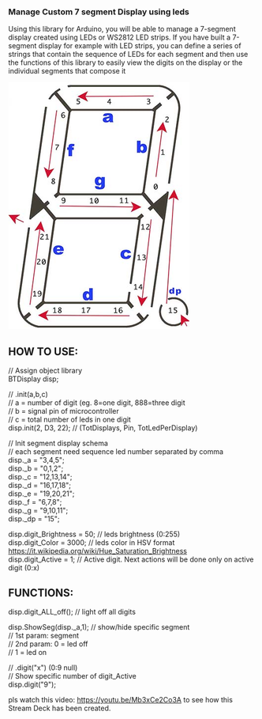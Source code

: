 ### Manage Custom 7 segment Display using leds
Using this library for Arduino, you will be able to manage a 7-segment display created using LEDs or WS2812 LED strips. If you have built a 7-segment display for example with LED strips, you can define a series of strings that contain the sequence of LEDs for each segment and then use the functions of this library to easily view the digits on the display or the individual segments that compose it



![](https://github.com/BOOMYTECH/DisplayLED_Custom/blob/main/img/display_draw_s.jpg)


HOW TO USE:
-----------

// Assign object library<br>
BTDisplay disp;

 // .init(a,b,c)<br>
 //    a = number of digit (eg. 8=one digit, 888=three digit<br>
 //    b = signal pin of microcontroller<br>
 //    c = total number of leds in one digit<br>
 disp.init(2, D3, 22); // (TotDisplays, Pin, TotLedPerDisplay)<br>

 // Init segment display schema<br>
 //   each segment need sequence led number separated by comma<br>
 disp._a = "3,4,5";<br>
 disp._b = "0,1,2";<br>
 disp._c = "12,13,14";<br>
 disp._d = "16,17,18";<br>
 disp._e = "19,20,21";<br>
 disp._f = "6,7,8";<br>
 disp._g = "9,10,11";<br>
 disp._dp = "15";<br>
 
 disp.digit_Brightness = 50; // leds brightness (0:255)<br>
 disp.digit_Color = 3000;    // leds color in HSV format https://it.wikipedia.org/wiki/Hue_Saturation_Brightness<br>
 disp.digit_Active =  1;     // Active digit. Next actions will be done only on active digit (0:x)<br>
 
 FUNCTIONS:
 -------------
 disp.digit_ALL_off(); // light off all digits<br>
 
 disp.ShowSeg(disp._a,1); // show/hide specific segment<br>
 // 1st param: segment<br>
 // 2nd param: 0 = led off<br>
 //            1 = led on<br>
 
 // .digit("x") (0:9 null)<br>
 //    Show specific number of digit_Active<br>
 disp.digit("9");<br>
 
 pls watch this video: https://youtu.be/Mb3xCe2Co3A to see how this Stream Deck has been created.
